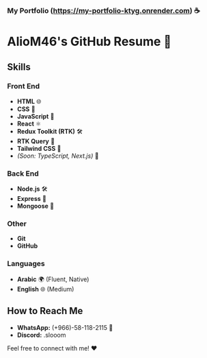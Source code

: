 ### My Portfolio (https://my-portfolio-ktyg.onrender.com) ☕



# AlioM46's GitHub Resume 🚀

## Skills

### Front End
- **HTML** 🌐
- **CSS** 🎨
- **JavaScript** 🚀
- **React** ⚛️
- **Redux Toolkit (RTK)** 🛠️
- **RTK Query** 🔄
- **Tailwind CSS** 🌈
- *(Soon: TypeScript, Next.js)* 🚧

### Back End
- **Node.js** 🛠️
- **Express** 🚀
- **Mongoose** 🍃


### Other
- **Git**
- **GitHub**

### Languages
- **Arabic** 🌍 (Fluent, Native)
- **English** 🌐 (Medium)


## How to Reach Me

- **WhatsApp:** (+966)-58-118-2115 📱
- **Discord:** .slooom 

Feel free to connect with me! ❤️
